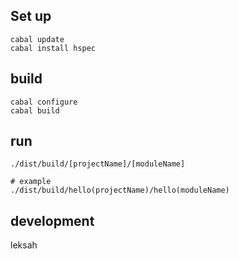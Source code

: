 

## Set up

```
cabal update
cabal install hspec
```

## build

```
cabal configure
cabal build
```

## run

```
./dist/build/[projectName]/[moduleName]

# example
./dist/build/hello(projectName)/hello(moduleName)
```

## development

leksah
